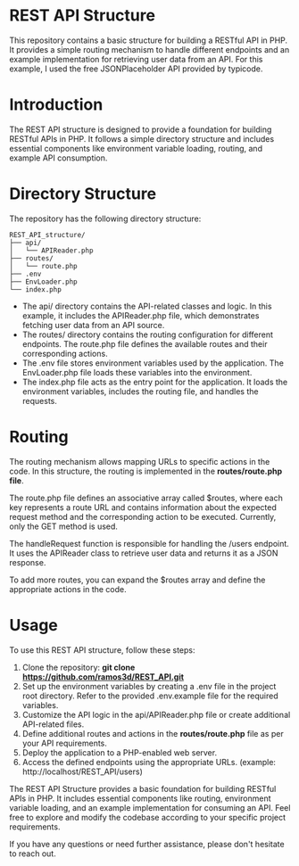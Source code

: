 # REST API Structure
This repository contains a basic structure for building a RESTful API in PHP. It provides a simple routing mechanism to handle different endpoints and an example implementation for retrieving user data from an API. 
For this example, I used the free JSONPlaceholder API provided by typicode. 

# Introduction
The REST API structure is designed to provide a foundation for building RESTful APIs in PHP. It follows a simple directory structure and includes essential components like environment variable loading, routing, and example API consumption.

# Directory Structure
The repository has the following directory structure:
```
REST_API_structure/
├── api/
│   └── APIReader.php
├── routes/
│   └── route.php
├── .env
├── EnvLoader.php
└── index.php
```

- The api/ directory contains the API-related classes and logic. In this example, it includes the APIReader.php file, which demonstrates fetching user data from an API source.
- The routes/ directory contains the routing configuration for different endpoints. The route.php file defines the available routes and their corresponding actions.
- The .env file stores environment variables used by the application. The EnvLoader.php file loads these variables into the environment.
- The index.php file acts as the entry point for the application. It loads the environment variables, includes the routing file, and handles the requests.

# Routing
The routing mechanism allows mapping URLs to specific actions in the code. In this structure, the routing is implemented in the **routes/route.php file**.

The route.php file defines an associative array called $routes, where each key represents a route URL and contains information about the expected request method and the corresponding action to be executed. Currently, only the GET method is used.

The handleRequest function is responsible for handling the /users endpoint. It uses the APIReader class to retrieve user data and returns it as a JSON response.

To add more routes, you can expand the $routes array and define the appropriate actions in the code.

# Usage
To use this REST API structure, follow these steps:

1. Clone the repository: **git clone https://github.com/ramos3d/REST_API.git**
2. Set up the environment variables by creating a .env file in the project root directory. Refer to the provided .env.example file for the required variables.
3. Customize the API logic in the api/APIReader.php file or create additional API-related files.
4. Define additional routes and actions in the **routes/route.php** file as per your API requirements.
5. Deploy the application to a PHP-enabled web server.
6. Access the defined endpoints using the appropriate URLs. (example: http://localhost/REST_API/users)


The REST API Structure provides a basic foundation for building RESTful APIs in PHP. It includes essential components like routing, environment variable loading, and an example implementation for consuming an API. Feel free to explore and modify the codebase according to your specific project requirements.

If you have any questions or need further assistance, please don't hesitate to reach out. 
